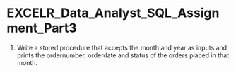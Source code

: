 # EXCELR_Data_Analyst_SQL_Assignment_Part3
1. Write a stored procedure that accepts the month and year as inputs and prints the ordernumber, orderdate and status of the orders placed in that month. 
